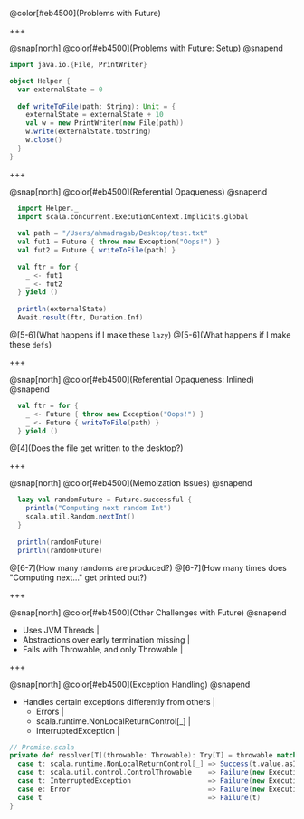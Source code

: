 @color[#eb4500](Problems with Future)

+++

@snap[north]
@color[#eb4500](Problems with Future: Setup)
@snapend

```scala
import java.io.{File, PrintWriter}

object Helper {
  var externalState = 0
  
  def writeToFile(path: String): Unit = {
    externalState = externalState + 10
    val w = new PrintWriter(new File(path))
    w.write(externalState.toString)
    w.close()
  }
}
```

+++

@snap[north]
@color[#eb4500](Referential Opaqueness)
@snapend

```scala
  import Helper._
  import scala.concurrent.ExecutionContext.Implicits.global
  
  val path = "/Users/ahmadragab/Desktop/test.txt"
  val fut1 = Future { throw new Exception("Oops!") }
  val fut2 = Future { writeToFile(path) }
  
  val ftr = for {
    _ <- fut1
    _ <- fut2
  } yield ()
  
  println(externalState)
  Await.result(ftr, Duration.Inf)
  ```

@[5-6](What happens if I make these `lazy`)
@[5-6](What happens if I make these `defs`) 

+++

@snap[north]
@color[#eb4500](Referential Opaqueness: Inlined)
@snapend

```scala
  val ftr = for {
    _ <- Future { throw new Exception("Oops!") }
    _ <- Future { writeToFile(path) }
  } yield ()
```
@[4](Does the file get written to the desktop?)

+++

@snap[north]
@color[#eb4500](Memoization Issues)
@snapend

```scala
  lazy val randomFuture = Future.successful {
    println("Computing next random Int")
    scala.util.Random.nextInt()
  }
  
  println(randomFuture)
  println(randomFuture)
```
@[6-7](How many randoms are produced?)
@[6-7](How many times does "Computing next..." get printed out?)

+++

@snap[north]
@color[#eb4500](Other Challenges with Future)
@snapend

- Uses JVM Threads | 
- Abstractions over early termination missing |
- Fails with Throwable, and only Throwable |

+++

@snap[north]
@color[#eb4500](Exception Handling)
@snapend

- Handles certain exceptions differently from others | 
  - Errors |
  - scala.runtime.NonLocalReturnControl[_] |
  - InterruptedException |

```scala
// Promise.scala 
private def resolver[T](throwable: Throwable): Try[T] = throwable match {
  case t: scala.runtime.NonLocalReturnControl[_] => Success(t.value.asInstanceOf[T]) // more on this shortly
  case t: scala.util.control.ControlThrowable    => Failure(new ExecutionException("Boxed ControlThrowable", t))
  case t: InterruptedException                   => Failure(new ExecutionException("Boxed InterruptedException", t))
  case e: Error                                  => Failure(new ExecutionException("Boxed Error", e))
  case t                                         => Failure(t)
}
```

